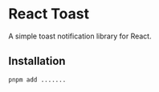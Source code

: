 # React Toast

A simple toast notification library for React.

## Installation

```sh
pnpm add .......
```
